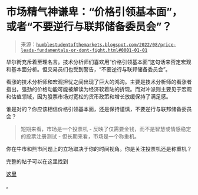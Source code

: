 <!--yml

类别：未分类

日期：2024-05-18 01:40:29

-->

# 市场精气神谦卑：“价格引领基本面”，或者“不要逆行与联邦储备委员会”？

> 来源：[`humblestudentofthemarkets.blogspot.com/2022/08/price-leads-fundamentals-or-dont-fight.html#0001-01-01`](https://humblestudentofthemarkets.blogspot.com/2022/08/price-leads-fundamentals-or-dont-fight.html#0001-01-01)

华尔街充斥着至理名言。技术分析师们喜欢用“价格引领基本面”这句话来否定宏观和基本面分析。但交易员们也受到警告，“不要逆行与联邦储备委员会”。

看涨的技术分析师和宏观担忧之间出现了巨大的鸿沟。主要是技术分析师的看涨者指出，强劲的价格动能可能被解读为经济软着陆的折现。而对冲派则主要见于宏观和估值领域，因为股票市场对宽松的货币政策和增长放缓保持了满足感。

谁是对的？你应该相信价格引领基本面，还是保持谨慎，不要逆行与联邦储备委员会？

> 短期来看，市场是一个投票机 - 反映了仅需要金钱，而不是智慧或情感稳定的投票注册测试 - 但长期来看，市场是一个称重机。

你在牛市和熊市问题上的立场取决于你的时间视角。你是关注投票机还是称重机？

完整的帖子可以在这里找到

[这里](https://humblestudentofthemarkets.com/2022/08/20/price-leads-fundamentals-or-dont-fight-the-fed/)

。
